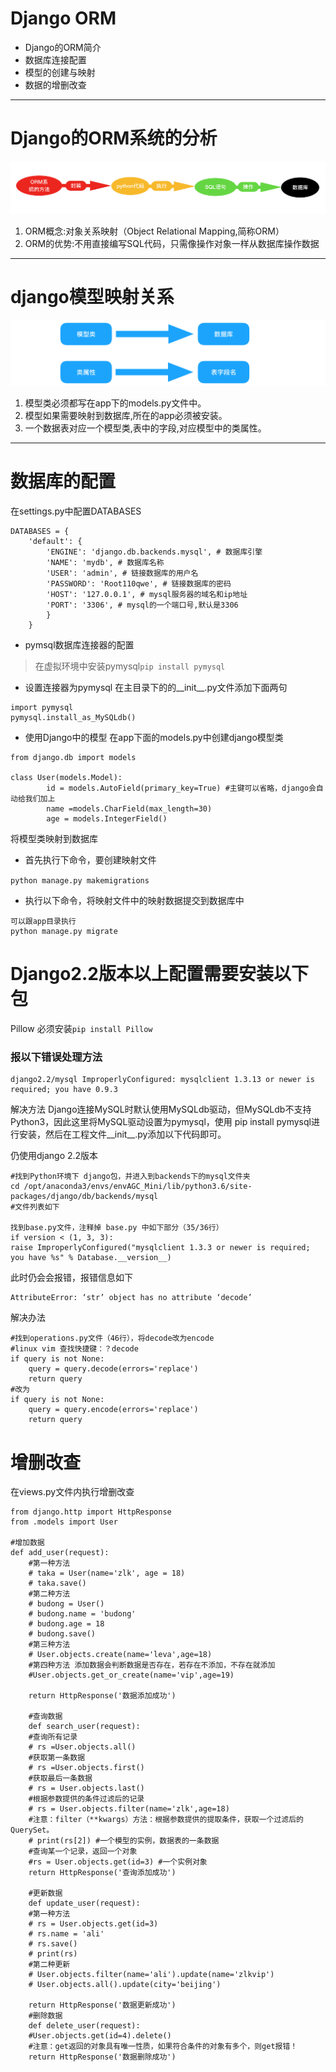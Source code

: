 # Django ORM
* Django的ORM简介
* 数据库连接配置
* 模型的创建与映射
* 数据的增删改查

-------------------------------------------------
# Django的ORM系统的分析
![Screenshot](img/Django_Orm.png)

1. ORM概念:对象关系映射（Object Relational Mapping,简称ORM）
2. ORM的优势:不用直接编写SQL代码，只需像操作对象一样从数据库操作数据

-------------------------------------------------
# django模型映射关系
![Screenshot](img/Djang_Orm01.png)

1. 模型类必须都写在app下的models.py文件中。
2. 模型如果需要映射到数据库,所在的app必须被安装。
3. 一个数据表对应一个模型类,表中的字段,对应模型中的类属性。

-------------------------------------------------
# 数据库的配置
在settings.py中配置DATABASES
```
DATABASES = {
    'default': {
        'ENGINE': 'django.db.backends.mysql', # 数据库引擎
        'NAME': 'mydb', # 数据库名称
        'USER': 'admin', # 链接数据库的用户名
        'PASSWORD': 'Root110qwe', # 链接数据库的密码
        'HOST': '127.0.0.1', # mysql服务器的域名和ip地址
        'PORT': '3306', # mysql的一个端口号,默认是3306
        }
    }
```
* pymsql数据库连接器的配置

>在虚拟环境中安装pymysql`pip install pymysql`

* 设置连接器为pymysql
在主目录下的的__init__.py文件添加下面两句
```
import pymysql
pymysql.install_as_MySQLdb()
```
* 使用Django中的模型
在app下面的models.py中创建django模型类
```
from django.db import models

class User(models.Model):
        id = models.AutoField(primary_key=True) #主键可以省略，django会自动给我们加上
        name =models.CharField(max_length=30)
        age = models.IntegerField()
```
将模型类映射到数据库
* 首先执行下命令，要创建映射文件

`python manage.py makemigrations`

* 执行以下命令，将映射文件中的映射数据提交到数据库中

```
可以跟app目录执行
python manage.py migrate
```

# Django2.2版本以上配置需要安装以下包

Pillow 必须安装`pip install Pillow`

### 报以下错误处理方法
```
django2.2/mysql ImproperlyConfigured: mysqlclient 1.3.13 or newer is required; you have 0.9.3
```

解决方法
Django连接MySQL时默认使用MySQLdb驱动，但MySQLdb不支持Python3，因此这里将MySQL驱动设置为pymysql，使用 pip install pymysql进行安装，然后在工程文件__init__.py添加以下代码即可。

仍使用django 2.2版本
```
#找到Python环境下 django包，并进入到backends下的mysql文件夹
cd /opt/anaconda3/envs/envAGC_Mini/lib/python3.6/site-packages/django/db/backends/mysql
#文件列表如下

找到base.py文件，注释掉 base.py 中如下部分（35/36行）
if version < (1, 3, 3):
raise ImproperlyConfigured("mysqlclient 1.3.3 or newer is required; you have %s" % Database.__version__)
```
此时仍会会报错，报错信息如下
```
AttributeError: ‘str’ object has no attribute ‘decode’
```
解决办法
```
#找到operations.py文件（46行），将decode改为encode
#linux vim 查找快捷键：？decode
if query is not None:
    query = query.decode(errors='replace')
    return query
#改为
if query is not None:
    query = query.encode(errors='replace')
    return query
```
# 增删改查
在views.py文件内执行增删改查
```
from django.http import HttpResponse
from .models import User

#增加数据
def add_user(request):
    #第一种方法
    # taka = User(name='zlk', age = 18)
    # taka.save()
    #第二种方法
    # budong = User()
    # budong.name = 'budong'
    # budong.age = 18
    # budong.save()
    #第三种方法
    # User.objects.create(name='leva',age=18)
    #第四种方法 添加数据会判断数据是否存在，若存在不添加，不存在就添加
    #User.objects.get_or_create(name='vip',age=19)

    return HttpResponse('数据添加成功')

    #查询数据
    def search_user(request):
    #查询所有记录
    # rs =User.objects.all()
    #获取第一条数据
    # rs =User.objects.first()
    #获取最后一条数据
    # rs = User.objects.last()
    #根据参数提供的条件过滤后的记录
    # rs = User.objects.filter(name='zlk',age=18)
    #注意：filter（**kwargs）方法：根据参数提供的提取条件，获取一个过滤后的QuerySet。
    # print(rs[2]) #一个模型的实例，数据表的一条数据
    #查询某一个记录，返回一个对象
    #rs = User.objects.get(id=3) #一个实例对象
    return HttpResponse('查询添加成功')

    #更新数据
    def update_user(request):
    #第一种方法
    # rs = User.objects.get(id=3)
    # rs.name = 'ali'
    # rs.save()
    # print(rs)
    #第二种更新
    # User.objects.filter(name='ali').update(name='zlkvip')
    # User.objects.all().update(city='beijing')

    return HttpResponse('数据更新成功')
    #删除数据
    def delete_user(request):
    #User.objects.get(id=4).delete()
    #注意：get返回的对象具有唯一性质，如果符合条件的对象有多个，则get报错！
    return HttpResponse('数据删除成功')
```
